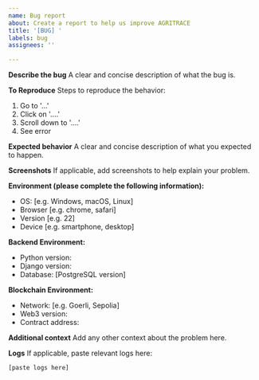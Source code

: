 ```yaml
---
name: Bug report
about: Create a report to help us improve AGRITRACE
title: '[BUG] '
labels: bug
assignees: ''

---
```


**Describe the bug**
A clear and concise description of what the bug is.

**To Reproduce**
Steps to reproduce the behavior:
1. Go to '...'
2. Click on '....'
3. Scroll down to '....'
4. See error

**Expected behavior**
A clear and concise description of what you expected to happen.

**Screenshots**
If applicable, add screenshots to help explain your problem.

**Environment (please complete the following information):**
 - OS: [e.g. Windows, macOS, Linux]
 - Browser [e.g. chrome, safari]
 - Version [e.g. 22]
 - Device [e.g. smartphone, desktop]

**Backend Environment:**
 - Python version:
 - Django version:
 - Database: [PostgreSQL version]

**Blockchain Environment:**
 - Network: [e.g. Goerli, Sepolia]
 - Web3 version:
 - Contract address:

**Additional context**
Add any other context about the problem here.

**Logs**
If applicable, paste relevant logs here:
```
[paste logs here]
```
